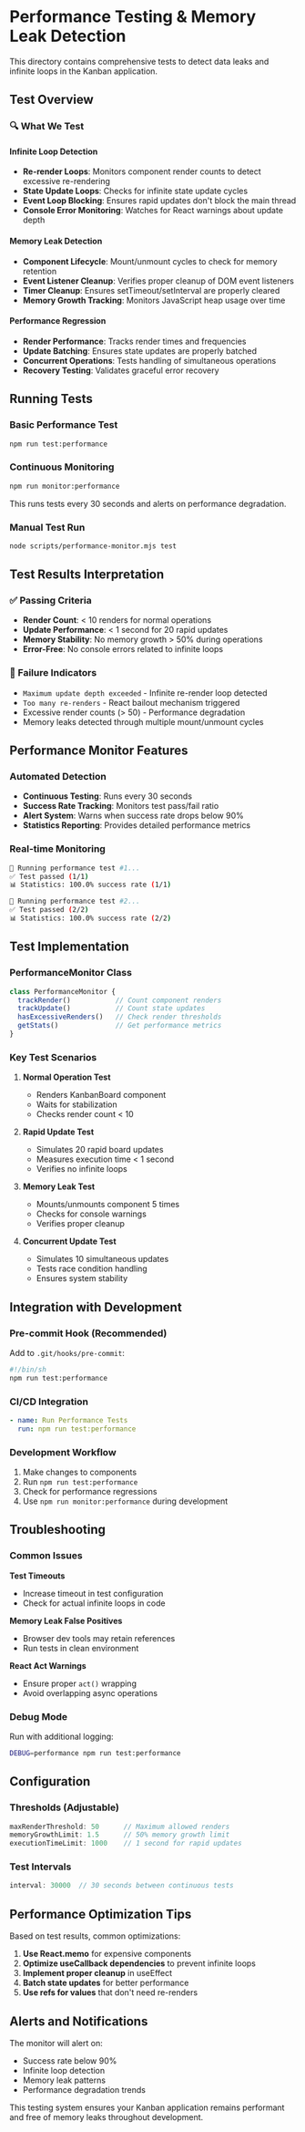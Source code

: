 # Performance Testing & Memory Leak Detection

This directory contains comprehensive tests to detect data leaks and infinite loops in the Kanban application.

## Test Overview

### 🔍 What We Test

#### **Infinite Loop Detection**
- **Re-render Loops**: Monitors component render counts to detect excessive re-rendering
- **State Update Loops**: Checks for infinite state update cycles
- **Event Loop Blocking**: Ensures rapid updates don't block the main thread
- **Console Error Monitoring**: Watches for React warnings about update depth

#### **Memory Leak Detection**
- **Component Lifecycle**: Mount/unmount cycles to check for memory retention
- **Event Listener Cleanup**: Verifies proper cleanup of DOM event listeners
- **Timer Cleanup**: Ensures setTimeout/setInterval are properly cleared
- **Memory Growth Tracking**: Monitors JavaScript heap usage over time

#### **Performance Regression**
- **Render Performance**: Tracks render times and frequencies
- **Update Batching**: Ensures state updates are properly batched
- **Concurrent Operations**: Tests handling of simultaneous operations
- **Recovery Testing**: Validates graceful error recovery

## Running Tests

### Basic Performance Test
```bash
npm run test:performance
```

### Continuous Monitoring
```bash
npm run monitor:performance
```
This runs tests every 30 seconds and alerts on performance degradation.

### Manual Test Run
```bash
node scripts/performance-monitor.mjs test
```

## Test Results Interpretation

### ✅ Passing Criteria
- **Render Count**: < 10 renders for normal operations
- **Update Performance**: < 1 second for 20 rapid updates
- **Memory Stability**: No memory growth > 50% during operations
- **Error-Free**: No console errors related to infinite loops

### 🚨 Failure Indicators
- `Maximum update depth exceeded` - Infinite re-render loop detected
- `Too many re-renders` - React bailout mechanism triggered
- Excessive render counts (> 50) - Performance degradation
- Memory leaks detected through multiple mount/unmount cycles

## Performance Monitor Features

### Automated Detection
- **Continuous Testing**: Runs every 30 seconds
- **Success Rate Tracking**: Monitors test pass/fail ratio
- **Alert System**: Warns when success rate drops below 90%
- **Statistics Reporting**: Provides detailed performance metrics

### Real-time Monitoring
```bash
🧪 Running performance test #1...
✅ Test passed (1/1)
📊 Statistics: 100.0% success rate (1/1)

🧪 Running performance test #2...
✅ Test passed (2/2)
📊 Statistics: 100.0% success rate (2/2)
```

## Test Implementation

### PerformanceMonitor Class
```typescript
class PerformanceMonitor {
  trackRender()           // Count component renders
  trackUpdate()           // Count state updates
  hasExcessiveRenders()   // Check render thresholds
  getStats()              // Get performance metrics
}
```

### Key Test Scenarios

1. **Normal Operation Test**
   - Renders KanbanBoard component
   - Waits for stabilization
   - Checks render count < 10

2. **Rapid Update Test**
   - Simulates 20 rapid board updates
   - Measures execution time < 1 second
   - Verifies no infinite loops

3. **Memory Leak Test**
   - Mounts/unmounts component 5 times
   - Checks for console warnings
   - Verifies proper cleanup

4. **Concurrent Update Test**
   - Simulates 10 simultaneous updates
   - Tests race condition handling
   - Ensures system stability

## Integration with Development

### Pre-commit Hook (Recommended)
Add to `.git/hooks/pre-commit`:
```bash
#!/bin/sh
npm run test:performance
```

### CI/CD Integration
```yaml
- name: Run Performance Tests
  run: npm run test:performance
```

### Development Workflow
1. Make changes to components
2. Run `npm run test:performance`
3. Check for performance regressions
4. Use `npm run monitor:performance` during development

## Troubleshooting

### Common Issues

**Test Timeouts**
- Increase timeout in test configuration
- Check for actual infinite loops in code

**Memory Leak False Positives**
- Browser dev tools may retain references
- Run tests in clean environment

**React Act Warnings**
- Ensure proper `act()` wrapping
- Avoid overlapping async operations

### Debug Mode
Run with additional logging:
```bash
DEBUG=performance npm run test:performance
```

## Configuration

### Thresholds (Adjustable)
```typescript
maxRenderThreshold: 50      // Maximum allowed renders
memoryGrowthLimit: 1.5      // 50% memory growth limit
executionTimeLimit: 1000    // 1 second for rapid updates
```

### Test Intervals
```javascript
interval: 30000  // 30 seconds between continuous tests
```

## Performance Optimization Tips

Based on test results, common optimizations:

1. **Use React.memo** for expensive components
2. **Optimize useCallback dependencies** to prevent infinite loops
3. **Implement proper cleanup** in useEffect
4. **Batch state updates** for better performance
5. **Use refs for values** that don't need re-renders

## Alerts and Notifications

The monitor will alert on:
- Success rate below 90%
- Infinite loop detection
- Memory leak patterns
- Performance degradation trends

This testing system ensures your Kanban application remains performant and free of memory leaks throughout development.